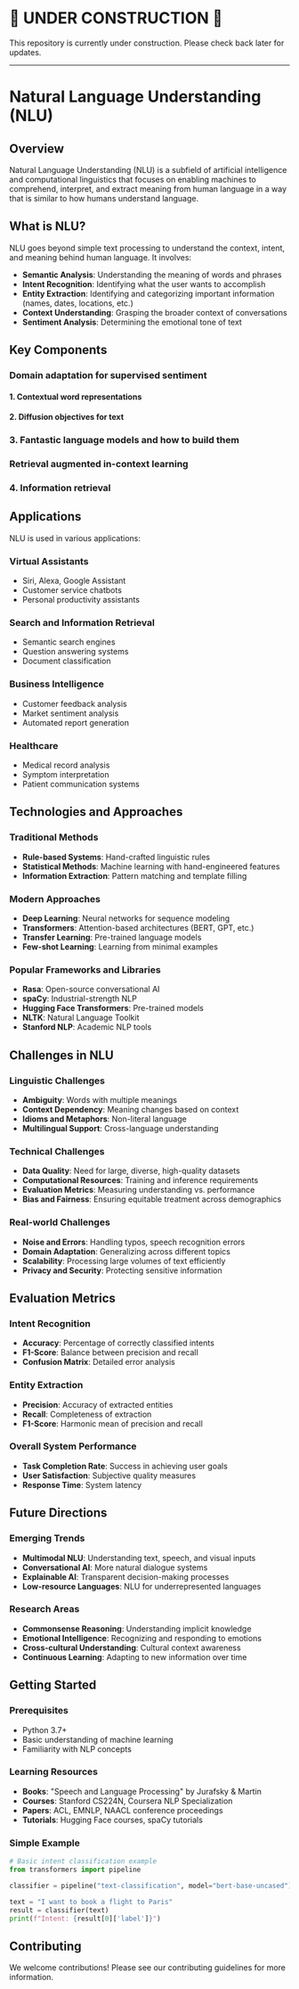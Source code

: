# 🚧 UNDER CONSTRUCTION 🚧

This repository is currently under construction. Please check back later for updates.

---

# Natural Language Understanding (NLU)

## Overview

Natural Language Understanding (NLU) is a subfield of artificial intelligence and computational linguistics that focuses on enabling machines to comprehend, interpret, and extract meaning from human language in a way that is similar to how humans understand language.

## What is NLU?

NLU goes beyond simple text processing to understand the context, intent, and meaning behind human language. It involves:

- **Semantic Analysis**: Understanding the meaning of words and phrases
- **Intent Recognition**: Identifying what the user wants to accomplish
- **Entity Extraction**: Identifying and categorizing important information (names, dates, locations, etc.)
- **Context Understanding**: Grasping the broader context of conversations
- **Sentiment Analysis**: Determining the emotional tone of text

## Key Components

### Domain adaptation for supervised sentiment

#### 1. Contextual word representations

#### 2. Diffusion objectives for text 

### 3. Fantastic language models and how to build them 

### Retrieval augmented in-context learning

### 4. Information retrieval




## Applications

NLU is used in various applications:

### Virtual Assistants
- Siri, Alexa, Google Assistant
- Customer service chatbots
- Personal productivity assistants

### Search and Information Retrieval
- Semantic search engines
- Question answering systems
- Document classification

### Business Intelligence
- Customer feedback analysis
- Market sentiment analysis
- Automated report generation

### Healthcare
- Medical record analysis
- Symptom interpretation
- Patient communication systems

## Technologies and Approaches

### Traditional Methods
- **Rule-based Systems**: Hand-crafted linguistic rules
- **Statistical Methods**: Machine learning with hand-engineered features
- **Information Extraction**: Pattern matching and template filling

### Modern Approaches
- **Deep Learning**: Neural networks for sequence modeling
- **Transformers**: Attention-based architectures (BERT, GPT, etc.)
- **Transfer Learning**: Pre-trained language models
- **Few-shot Learning**: Learning from minimal examples

### Popular Frameworks and Libraries
- **Rasa**: Open-source conversational AI
- **spaCy**: Industrial-strength NLP
- **Hugging Face Transformers**: Pre-trained models
- **NLTK**: Natural Language Toolkit
- **Stanford NLP**: Academic NLP tools

## Challenges in NLU

### Linguistic Challenges
- **Ambiguity**: Words with multiple meanings
- **Context Dependency**: Meaning changes based on context
- **Idioms and Metaphors**: Non-literal language
- **Multilingual Support**: Cross-language understanding

### Technical Challenges
- **Data Quality**: Need for large, diverse, high-quality datasets
- **Computational Resources**: Training and inference requirements
- **Evaluation Metrics**: Measuring understanding vs. performance
- **Bias and Fairness**: Ensuring equitable treatment across demographics

### Real-world Challenges
- **Noise and Errors**: Handling typos, speech recognition errors
- **Domain Adaptation**: Generalizing across different topics
- **Scalability**: Processing large volumes of text efficiently
- **Privacy and Security**: Protecting sensitive information

## Evaluation Metrics

### Intent Recognition
- **Accuracy**: Percentage of correctly classified intents
- **F1-Score**: Balance between precision and recall
- **Confusion Matrix**: Detailed error analysis

### Entity Extraction
- **Precision**: Accuracy of extracted entities
- **Recall**: Completeness of extraction
- **F1-Score**: Harmonic mean of precision and recall

### Overall System Performance
- **Task Completion Rate**: Success in achieving user goals
- **User Satisfaction**: Subjective quality measures
- **Response Time**: System latency

## Future Directions

### Emerging Trends
- **Multimodal NLU**: Understanding text, speech, and visual inputs
- **Conversational AI**: More natural dialogue systems
- **Explainable AI**: Transparent decision-making processes
- **Low-resource Languages**: NLU for underrepresented languages

### Research Areas
- **Commonsense Reasoning**: Understanding implicit knowledge
- **Emotional Intelligence**: Recognizing and responding to emotions
- **Cross-cultural Understanding**: Cultural context awareness
- **Continuous Learning**: Adapting to new information over time

## Getting Started

### Prerequisites
- Python 3.7+
- Basic understanding of machine learning
- Familiarity with NLP concepts

### Learning Resources
- **Books**: "Speech and Language Processing" by Jurafsky & Martin
- **Courses**: Stanford CS224N, Coursera NLP Specialization
- **Papers**: ACL, EMNLP, NAACL conference proceedings
- **Tutorials**: Hugging Face courses, spaCy tutorials

### Simple Example
```python
# Basic intent classification example
from transformers import pipeline

classifier = pipeline("text-classification", model="bert-base-uncased")

text = "I want to book a flight to Paris"
result = classifier(text)
print(f"Intent: {result[0]['label']}")
```

## Contributing

We welcome contributions! Please see our contributing guidelines for more information.